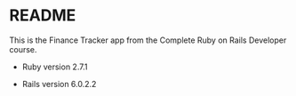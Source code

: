 # README

This is the Finance Tracker app from the Complete Ruby on Rails Developer course.

* Ruby version 2.7.1

* Rails version 6.0.2.2

